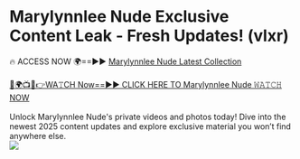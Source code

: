 # Marylynnlee Nude Exclusive Content Leak - Fresh Updates! (vlxr)

🔥 ACCESS NOW 🌍==►► <a href="https://tinyurl.com/yc657z5k" rel="nofollow">Marylynnlee Nude Latest Collection</a>
<br><br>
[🔴🌍📺📱👉WA𝚃CH Now==►► CLICK HERE TO Marylynnlee Nude 𝚆𝙰𝚃𝙲𝙷 NOW](https://tinyurl.com/yc657z5k)
<br><br>
Unlock Marylynnlee Nude's private videos and photos today! Dive into the newest 2025 content updates and explore exclusive material you won’t find anywhere else.
<br>
<a href="https://tinyurl.com/yc657z5k" rel="nofollow" data-target="animated-image.originalLink"><img src="https://camo.githubusercontent.com/8a4f000d20f83aca3bf7ec5f350d767afa0574a8a352519fd8cfa583a6f93a33/68747470733a2f2f692e696d6775722e636f6d2f644a486b345a712e676966" data-canonical-src="https://i.imgur.com/dJHk4Zq.gif" style="max-width: 100%; display: inline-block;" data-target="animated-image.originalImage"></a>
<br>

